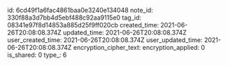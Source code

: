 id: 6cd49f1a6fac4861baa0e3240e134048
note_id: 330f88a3d7bb4d5ebf488c92aa9115e0
tag_id: 08341e97f8d14853a885d25f9ff020cb
created_time: 2021-06-26T20:08:08.374Z
updated_time: 2021-06-26T20:08:08.374Z
user_created_time: 2021-06-26T20:08:08.374Z
user_updated_time: 2021-06-26T20:08:08.374Z
encryption_cipher_text: 
encryption_applied: 0
is_shared: 0
type_: 6